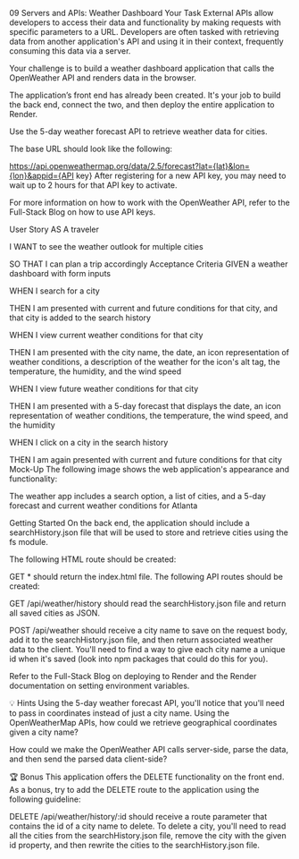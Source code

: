 09 Servers and APIs: Weather Dashboard
Your Task
External APIs allow developers to access their data and functionality by making requests with specific parameters to a URL. Developers are often tasked with retrieving data from another application's API and using it in their context, frequently consuming this data via a server.

Your challenge is to build a weather dashboard application that calls the OpenWeather API and renders data in the browser.

The application’s front end has already been created. It's your job to build the back end, connect the two, and then deploy the entire application to Render.

Use the 5-day weather forecast API to retrieve weather data for cities.

The base URL should look like the following:

https://api.openweathermap.org/data/2.5/forecast?lat={lat}&lon={lon}&appid={API key}
After registering for a new API key, you may need to wait up to 2 hours for that API key to activate.

For more information on how to work with the OpenWeather API, refer to the Full-Stack Blog on how to use API keys.

User Story
AS A traveler

I WANT to see the weather outlook for multiple cities

SO THAT I can plan a trip accordingly
Acceptance Criteria
GIVEN a weather dashboard with form inputs

WHEN I search for a city

THEN I am presented with current and future conditions for that city, and that city is added to the search history

WHEN I view current weather conditions for that city

THEN I am presented with the city name, the date, an icon representation of weather conditions, a description of the weather for the icon's alt tag, the temperature, the humidity, and the wind speed

WHEN I view future weather conditions for that city

THEN I am presented with a 5-day forecast that displays the date, an icon representation of weather conditions, the temperature, the wind speed, and the humidity

WHEN I click on a city in the search history

THEN I am again presented with current and future conditions for that city
Mock-Up
The following image shows the web application's appearance and functionality:

The weather app includes a search option, a list of cities, and a 5-day forecast and current weather conditions for Atlanta 

Getting Started
On the back end, the application should include a searchHistory.json file that will be used to store and retrieve cities using the fs module.

The following HTML route should be created:

GET * should return the index.html file.
The following API routes should be created:

GET /api/weather/history should read the searchHistory.json file and return all saved cities as JSON.

POST /api/weather should receive a city name to save on the request body, add it to the searchHistory.json file, and then return associated weather data to the client. You'll need to find a way to give each city name a unique id when it's saved (look into npm packages that could do this for you).

Refer to the Full-Stack Blog on deploying to Render and the Render documentation on setting environment variables.

💡 Hints
Using the 5-day weather forecast API, you'll notice that you'll need to pass in coordinates instead of just a city name. Using the OpenWeatherMap APIs, how could we retrieve geographical coordinates given a city name?

How could we make the OpenWeather API calls server-side, parse the data, and then send the parsed data client-side?

🏆 Bonus
This application offers the DELETE functionality on the front end. As a bonus, try to add the DELETE route to the application using the following guideline:

DELETE /api/weather/history/:id should receive a route parameter that contains the id of a city name to delete. To delete a city, you'll need to read all the cities from the searchHistory.json file, remove the city with the given id property, and then rewrite the cities to the searchHistory.json file.
